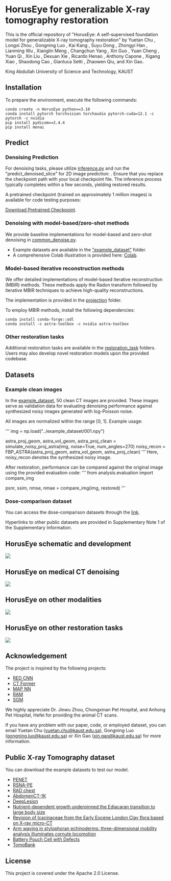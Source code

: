 # HorusEye for generalizable X-ray tomography restoration
This is the official repository of "HorusEye: A self-supervised foundation model for generalizable X-ray tomography restoration" by Yuetan Chu , Longxi Zhou , Gongning Luo , Kai Kang , Suyu Dong , Zhongyi Han , Lianming Wu , Xianglin Meng , Changchun Yang , Xin Guo , Yuan Cheng , Yuan Qi , Xin Liu , Dexuan Xie , Ricardo Henao , Anthony Capone , Xigang Xiao , Shaodong Cao , Gianluca Setti , Zhaowen Qiu, and Xin Gao.

King Abdullah University of Science and Technology, KAUST

## Installation
To prepare the environment, execute the following commands:
```
conda create -n HorusEye python==3.10
conda install pytorch torchvision torchaudio pytorch-cuda=12.1 -c pytorch -c nvidia
pip install pydicom==2.4.4
pip install monai
```

## Predict
### Denoising Prediction
For denoising tasks, please utilize [inference.py](https://github.com/Arturia-Pendragon-Iris/HorusEye_XRT_Restoration/blob/main/inference.py) and run the "predict_denoised_slice" for 2D image prediction: .
Ensure that you replace the checkpoint path with your local checkpoint file. The inference process typically completes within a few seconds, yielding restored results.

A pretrained checkpoint (trained on approximately 1 million images) is available for code testing purposes:

[Download Pretrained Checkpoint](https://drive.google.com/file/d/1D5mhuJNszGElek5n10F8fUhvg1bA1S7f/view?usp=sharing). 

### Denoising with model-based/zero-shot methods
We provide baseline implementations for model-based and zero-shot denoising in [common_denoise.py](https://github.com/Arturia-Pendragon-Iris/HorusEye_XRT_Restoration/blob/main/common_denoise.py). 
- Example datasets are available in the ["example_dataset"](https://github.com/Arturia-Pendragon-Iris/HorusEye_XRT_Restoration/tree/main/example_dataset) folder.
- A comprehensive Colab illustration is provided here: [Colab](https://github.com/Arturia-Pendragon-Iris/HorusEye_XRT_Restoration/blob/main/Denoising_Illustration.ipynb).

### Model-based iterative reconstruction methods
We offer detailed implementations of model-based iterative reconstruction (MBIR) methods.
These methods apply the Radon transform followed by iterative MBIR techniques to achieve high-quality reconstructions.

The implementation is provided in the [projection](https://github.com/Arturia-Pendragon-Iris/HorusEye_XRT_Restoration/tree/main/projection) folder.

To employ MBIR methods, install the following dependencies:
```
conda install conda-forge::odl
conda install -c astra-toolbox -c nvidia astra-toolbox
```

### Other restoration tasks
Additional restoration tasks are available in the [restoration_task](https://github.com/Arturia-Pendragon-Iris/HorusEye_XRT_Restoration/tree/main/restoration_task) folders. Users may also develop novel restoration models upon the provided codebase.


## Datasets
### Example clean images
In the [example_dataset](https://github.com/Arturia-Pendragon-Iris/HorusEye_XRT_Restoration/tree/main/example_dataset), 50 clean CT images are provided. These images serve as validation data for evaluating denoising performance against synthesized noisy images generated with log-Poisson noise.

All images are normalized within the range [0, 1].
Example usage:

'''
img = np.load("../example_dataset/001.npy")

astra_proj_geom, astra_vol_geom, astra_proj_clean = simulate_noisy_proj_astra(img, noise=True, num_angles=270)
noisy_recon = FBP_ASTRA(astra_proj_geom, astra_vol_geom, astra_proj_clean)
'''
Here, noisy_recon denotes the synthesized noisy image.

After restoration, performance can be compared against the original image using the provided evaluation code:
'''
from analysis.evaluation import compare_img

psnr, ssim, nmse, nmae = compare_img(img, restored)
'''

### Dose-comparison dataset
You can access the dose-comparison datasets through the [link](https://drive.google.com/drive/folders/1ihSIX5sFhNzvc0Whs6dXROyCFuQTaMvM?usp=sharing). 

Hyperlinks to other public datasets are provided in Supplementary Note 1 of the Supplementary Information.

## HorusEye schematic and development
![](https://github.com/Arturia-Pendragon-Iris/HorusEye/blob/main/figures/fig_1.png)

## HorusEye on medical CT denoising
![](https://github.com/Arturia-Pendragon-Iris/HorusEye/blob/main/figures/fig_2.png)

## HorusEye on other modalities
![](https://github.com/Arturia-Pendragon-Iris/HorusEye/blob/main/figures/fig_3.png)

## HorusEye on other restoration tasks
![](https://github.com/Arturia-Pendragon-Iris/HorusEye/blob/main/figures/fig_4_1.png)

## Acknowledgement
The project is inspired by the following projects:
- [RED CNN](https://github.com/SSinyu/RED-CNN)
- [CT Former](https://github.com/wdayang/CTformer)
- [MAP NN](https://github.com/hmshan/MAP-NN)
- [RAM](https://github.com/matthieutrs/ram)
- [SGM](https://zenodo.org/records/10531170)

We highly appreciate Dr. Jinwu Zhou, Chongxinan Pet Hospital, and Anhong Pet Hospital, Hefei for providing the animal CT scans.

If you have any problem with our paper, code, or employed dataset, you can email Yuetan Chu (yuetan.chu@kaust.edu.sa), Gongning Luo (gongning.luo@kaust.edu.sa) or Xin Gao (xin.gao@kaust.edu.sa) for more information.


## Public X-ray Tomography dataset
You can download the example datasets to test our model.
- [PENET](https://github.com/marshuang80/PENet)
- [RSNA-PE](https://www.rsna.org/rsnai/ai-image-challenge/rsna-pe-detection-challenge-2020)
- [RAD chest](https://cvit.duke.edu/resource/rad-chestct-dataset/)
- [AbdomenCT-1K](https://github.com/JunMa11/AbdomenCT-1K)
- [DeepLesion](https://nihcc.app.box.com/v/DeepLesion)
- [Nutrient-dependent growth underpinned the Ediacaran transition to large body size](https://zenodo.org/records/4938539)
- [Revision of Icacinaceae from the Early Eocene London Clay flora based on X-ray micro-CT](https://zenodo.org/records/5022536)
- [Arm waving in stylophoran echinoderms: three-dimensional mobility analysis illuminates cornute locomotion](https://zenodo.org/records/3961994)
- [Battery Pouch Cell with Defects](https://zenodo.org/records/8189323)
- [TomoBank](https://tomobank.readthedocs.io/en/latest/)


## License
This project is covered under the Apache 2.0 License.
